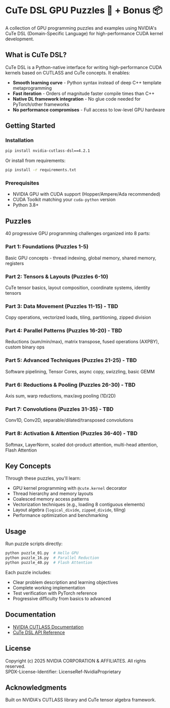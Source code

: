 # CuTe DSL GPU Puzzles 🧩 + Bonus 📦

A collection of GPU programming puzzles and examples using NVIDIA's CuTe DSL (Domain-Specific Language) for high-performance CUDA kernel development.

## What is CuTe DSL?

CuTe DSL is a Python-native interface for writing high-performance CUDA kernels based on CUTLASS and CuTe concepts. It enables:
- **Smooth learning curve** - Python syntax instead of deep C++ template metaprogramming
- **Fast iteration** - Orders of magnitude faster compile times than C++
- **Native DL framework integration** - No glue code needed for PyTorch/other frameworks
- **No performance compromises** - Full access to low-level GPU hardware

## Getting Started

### Installation

```bash
pip install nvidia-cutlass-dsl==4.2.1
```

Or install from requirements:
```bash
pip install -r requirements.txt
```

### Prerequisites

- NVIDIA GPU with CUDA support (Hopper/Ampere/Ada recommended)
- CUDA Toolkit matching your `cuda-python` version
- Python 3.8+

## Puzzles

40 progressive GPU programming challenges organized into 8 parts:

### Part 1: Foundations (Puzzles 1-5)
Basic GPU concepts - thread indexing, global memory, shared memory, registers

### Part 2: Tensors & Layouts (Puzzles 6-10)
CuTe tensor basics, layout composition, coordinate systems, identity tensors

### Part 3: Data Movement (Puzzles 11-15) - TBD
Copy operations, vectorized loads, tiling, partitioning, zipped division

### Part 4: Parallel Patterns (Puzzles 16-20) - TBD
Reductions (sum/min/max), matrix transpose, fused operations (AXPBY), custom binary ops

### Part 5: Advanced Techniques (Puzzles 21-25) - TBD
Software pipelining, Tensor Cores, async copy, swizzling, basic GEMM

### Part 6: Reductions & Pooling (Puzzles 26-30) - TBD
Axis sum, warp reductions, max/avg pooling (1D/2D)

### Part 7: Convolutions (Puzzles 31-35) - TBD
Conv1D, Conv2D, separable/dilated/transposed convolutions

### Part 8: Activation & Attention (Puzzles 36-40) - TBD
Softmax, LayerNorm, scaled dot-product attention, multi-head attention, Flash Attention

## Key Concepts

Through these puzzles, you'll learn:
- GPU kernel programming with `@cute.kernel` decorator
- Thread hierarchy and memory layouts
- Coalesced memory access patterns
- Vectorization techniques (e.g., loading 8 contiguous elements)
- Layout algebra (`logical_divide`, `zipped_divide`, tiling)
- Performance optimization and benchmarking

## Usage

Run puzzle scripts directly:
```bash
python puzzle_01.py  # Hello GPU
python puzzle_16.py  # Parallel Reduction
python puzzle_40.py  # Flash Attention
```

Each puzzle includes:
- Clear problem description and learning objectives
- Complete working implementation
- Test verification with PyTorch reference
- Progressive difficulty from basics to advanced

## Documentation

- [NVIDIA CUTLASS Documentation](https://docs.nvidia.com/cutlass/)
- [CuTe DSL API Reference](https://nvidia.github.io/cutlass/)

## License

Copyright (c) 2025 NVIDIA CORPORATION & AFFILIATES. All rights reserved.  
SPDX-License-Identifier: LicenseRef-NvidiaProprietary

## Acknowledgments

Built on NVIDIA's CUTLASS library and CuTe tensor algebra framework.

